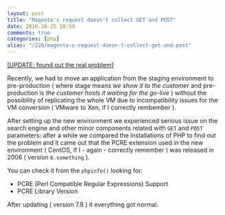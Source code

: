 ```yaml
---
layout: post
title: "Magento's request doesn't collect GET and POST"
date: 2010-10-25 10:59
comments: true
categories: [php]
alias: "/226/magento-s-request-doesn-t-collect-get-and-post"
---
```

<!-- more -->
[[UPDATE: found out the real problem]](http://www.odino.org/230/php-s-pcre-extension-may-harm-your-preg-replace)

Recently, we had to move an application from the staging environment to pre-production ( where stage means *we show it to the customer* and pre-production is *the customer hosts it waiting for the go-live* ) without the possibility of replicating the whole VM due to incompatibility issues for the VM conversion ( VMware to Xen, if I correctly rembember ).

After setting up the new environment we experienced serious issue on the search engine and other minor components related with `GET` and `POST` parameters: after a while we compared the installations of PHP to find out the problem and it came out that the PCRE extension used in the new environment ( CentOS, if I - again - correctly remember ) was released in 2006 ( version `6.something` ).

You can check it from the `phpinfo()` looking for:

* PCRE (Perl Compatible Regular Expressions) Support 
* PCRE Library Version

After updating ( version 7.8 ) it everything got normal.